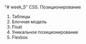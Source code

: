"# week_5" 
CSS. Позиционирование
1. Таблицы
2. Блочная модель
3. Float
4. Уникальное позиционирование
5. Flexbox
